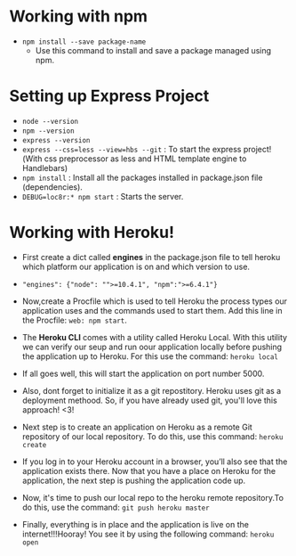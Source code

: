 # Working with npm

- `npm install --save package-name`
	- Use this command to install and save a package managed using npm.

# Setting up Express Project

- `node --version`
- `npm --version`
- `express --version`
- `express --css=less --view=hbs --git` : To start the express project!(With css preprocessor as less and HTML template engine to Handlebars)
- `npm install` : Install all the packages installed in package.json file (dependencies).
- `DEBUG=loc8r:* npm start` : Starts the server.

# Working with Heroku!

- First create a dict called **engines** in the package.json file to tell heroku which platform our application is on and which version to use.

- `"engines": {"node": "">=10.4.1", "npm":">=6.4.1"}`

- Now,create a Procfile which is used to tell Heroku the process types our application uses and the commands used to start them. Add this line in the Procfile: `web: npm start`.

- The **Heroku CLI** comes with a utility called Heroku Local. With this utility we can verify our seup and run oour application locally before pushing the application up to Heroku. For this use the command: `heroku local`

- If all goes well, this will start the application on port number 5000.

- Also, dont forget to initialize it as a git repostitory. Heroku uses git as a deployment methood. So, if you have already used git, you'll love this approach! <3!

- Next step is to create an application on Heroku as a remote Git repository of our local repository. To do this, use this command: `heroku create`

- If you log in to your Heroku account in a browser, you’ll also see that the application exists there. Now that you have a place on Heroku for the application, the next step is pushing the application code up.

- Now, it's time to push our local repo to the heroku remote repository.To do this, use the command: `git push heroku master`

- Finally, everything is in place and the application is live on the internet!!!Hooray!
You see it by using the following command: `heroku open`
